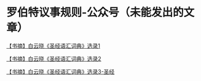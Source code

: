 # 罗伯特议事规则-公众号（未能发出的文章）

[【书摘】白云晓《圣经语汇词典》选录1](0.md)

[【书摘】白云晓《圣经语汇词典》选录2](1.md)

[【书摘】白云晓《圣经语汇词典》选录3-圣经](2.md)

